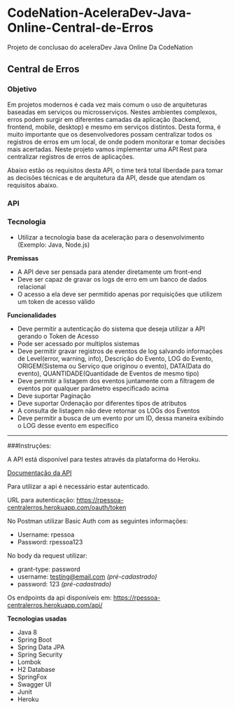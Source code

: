 # CodeNation-AceleraDev-Java-Online-Central-de-Erros
Projeto de conclusao do aceleraDev Java Online Da CodeNation

## Central de Erros

### Objetivo
Em projetos modernos é cada vez mais comum o uso de arquiteturas baseadas em serviços ou microsserviços. Nestes ambientes complexos, erros podem surgir em diferentes camadas da aplicação (backend, frontend, mobile, desktop) e mesmo em serviços distintos. Desta forma, é muito importante que os desenvolvedores possam centralizar todos os registros de erros em um local, de onde podem monitorar e tomar decisões mais acertadas. Neste projeto vamos implementar uma API Rest para centralizar registros de erros de aplicações.

Abaixo estão os requisitos desta API, o time terá total liberdade para tomar as decisões técnicas e de arquitetura da API, desde que atendam os requisitos abaixo.

### API

### Tecnologia
* Utilizar a tecnologia base da aceleração para o desenvolvimento (Exemplo: Java, Node.js)

**Premissas**&nbsp;


* A API deve ser pensada para atender diretamente um front-end
* Deve ser capaz de gravar os logs de erro em um banco de dados relacional
* O acesso a ela deve ser permitido apenas por requisições que utilizem um token de acesso válido &nbsp;

**Funcionalidades**&nbsp;
* Deve permitir a autenticação do sistema que deseja utilizar a API gerando o Token de Acesso
* Pode ser acessado por multiplos sistemas
* Deve permitir gravar registros de eventos de log salvando informações de Level(error, warning, info), Descrição do Evento, LOG do Evento, ORIGEM(Sistema ou Serviço que originou o evento), DATA(Data do evento), QUANTIDADE(Quantidade de Eventos de mesmo tipo)
* Deve permitir a listagem dos eventos juntamente com a filtragem de eventos por qualquer parâmetro especificado acima
* Deve suportar Paginação
* Deve suportar Ordenação por diferentes tipos de atributos
* A consulta de listagem não deve retornar os LOGs dos Eventos
* Deve permitir a busca de um evento por um ID, dessa maneira exibindo o LOG desse evento em específico

***


###Instruções:

A API está disponível para testes através da plataforma do Heroku.

[Documentação da API](https://rpessoa-centralerros.herokuapp.com/swagger-ui.html "SwaggerUi")

Para utilizar a api é necessário estar autenticado.

URL para autenticação: https://rpessoa-centralerros.herokuapp.com/oauth/token

No Postman utilizar Basic Auth com as seguintes informações:
- Username: rpessoa
- Password: rpessoa123

No body da request utilizar:
- grant-type: password
- username: testing@email.com _(pré-cadastrado)_
- password: 123 _(pré-cadastrado)_

Os endpoints da api disponíveis em: https://rpessoa-centralerros.herokuapp.com/api/

**Tecnologias usadas**
* Java 8
* Spring Boot
* Spring Data JPA
* Spring Security
* Lombok
* H2 Database
* SpringFox
* Swagger UI
* Junit
* Heroku
